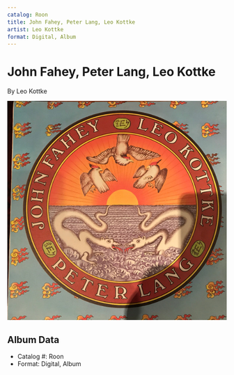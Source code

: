 ```yaml
---
catalog: Roon
title: John Fahey, Peter Lang, Leo Kottke
artist: Leo Kottke
format: Digital, Album
---
```


# John Fahey, Peter Lang, Leo Kottke

By Leo Kottke

![](../../assets/albumcovers/Leo_Kottke-John_Fahey__Peter_Lang__Leo_Kottke.png)

## Album Data

- Catalog #: Roon
- Format: Digital, Album


